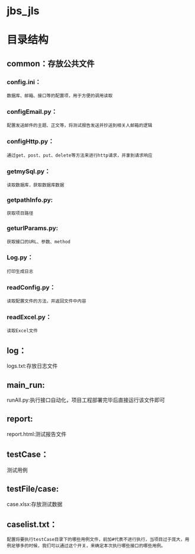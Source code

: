 # jbs_jls
# 目录结构   
## common：存放公共文件   
  ### config.ini：
    数据库、邮箱、接口等的配置项，用于方便的调用读取   
  ### configEmail.py：
    配置发送邮件的主题、正文等，将测试报告发送并抄送到相关人邮箱的逻辑   
  ### configHttp.py：
    通过get、post、put、delete等方法来进行http请求，并拿到请求响应   
  ### getmySql.py：
    读取数据库，获取数据库数据   
  ### getpathInfo.py:
    获取项目路径   
  ### geturlParams.py:
    获取接口的URL、参数、method   
  ### Log.py：
    打印生成日志   
  ### readConfig.py：
    读取配置文件的方法，并返回文件中内容   
  ### readExcel.py：
    读取Excel文件   
  
  
## log：   
  logs.txt:存放日志文件   
  
  
## main_run:   
  runAll.py:执行接口自动化，项目工程部署完毕后直接运行该文件即可   
  
  
## report:   
  report.html:测试报告文件   
  
  
## testCase：
  测试用例
  
 
## testFile/case:
  case.xlsx:存放测试数据
  
  
 ## caselist.txt：
    配置将要执行testCase目录下的哪些用例文件，前加#代表不进行执行，当项目过于庞大，用例足够多的时候，我们可以通过这个开关，来确定本次执行哪些接口的哪些用例。


